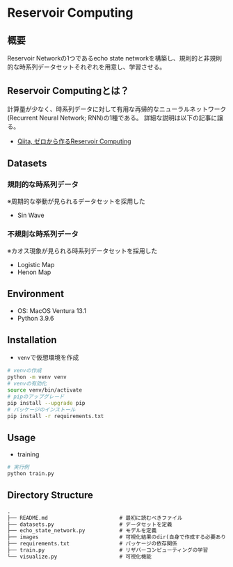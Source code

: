 # Reservoir Computing

## 概要

Reservoir Networkの1つであるecho state networkを構築し、規則的と非規則的な時系列データセットそれぞれを用意し、学習させる。

## Reservoir Computingとは？

計算量が少なく、時系列データに対して有用な再帰的なニューラルネットワーク(Recurrent Neural Network; RNN)の1種である。
詳細な説明は以下の記事に譲る。
- [Qiita, ゼロから作るReservoir Computing](https://qiita.com/pokotsun/items/dd8eb48fadeee052110b)

## Datasets

### 規則的な時系列データ

※周期的な挙動が見られるデータセットを採用した
- Sin Wave

### 不規則な時系列データ

※カオス現象が見られる時系列データセットを採用した
- Logistic Map
- Henon Map

## Environment

- OS: MacOS Ventura 13.1
- Python 3.9.6

## Installation

- `venv`で仮想環境を作成

```bash
# venvの作成
python -m venv venv
# venvの有効化
source venv/bin/activate
# pipのアップグレード
pip install --upgrade pip
# パッケージのインストール
pip install -r requirements.txt
```

## Usage

- training

```bash
# 実行例
python train.py
```

## Directory Structure

```txt
.
├── README.md                       # 最初に読むべきファイル
├── datasets.py                     # データセットを定義
├── echo_state_network.py           # モデルを定義
├── images                          # 可視化結果のdir(自身で作成する必要あり)
├── requirements.txt                # パッケージの依存関係
├── train.py                        # リザバーコンピューティングの学習
└── visualize.py                    # 可視化機能
```